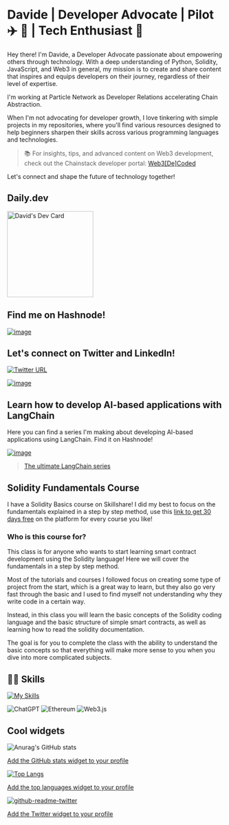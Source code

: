 # Davide | Developer Advocate | Pilot ✈️ 🚁 | Tech Enthusiast 🚀

Hey there! I'm Davide, a Developer Advocate passionate about empowering others through technology. With a deep understanding of Python, Solidity, JavaScript, and Web3 in general, my mission is to create and share content that inspires and equips developers on their journey, regardless of their level of expertise.

I'm working at Particle Network as Developer Relations accelerating Chain Abstraction.

When I'm not advocating for developer growth, I love tinkering with simple projects in my repositories, where you'll find various resources designed to help beginners sharpen their skills across various programming languages and technologies.

> 📚 For insights, tips, and advanced content on Web3 development, check out the Chainstack developer portal: [Web3[De]Coded](https://docs.chainstack.com/docs/web3-decoded-introduction)

Let's connect and shape the future of technology together!

## Daily.dev
<a href="https://app.daily.dev/Soos3d"><img src="https://api.daily.dev/devcards/011e6a554cf24bf994b81e5929123dff.png?r=z38" width="200" alt="David's Dev Card"/></a>


## Find me on Hashnode!

[![image](https://img.shields.io/badge/Hashnode-2962FF.svg?style=for-the-badge&logo=Hashnode&logoColor=white)](https://soosweb3.hashnode.dev/)

## Let's connect on Twitter and LinkedIn!

[![Twitter URL](https://img.shields.io/twitter/url/https/twitter.com/web3Dav3.svg?style=social&label=Follow%20%40web3Dav3)](https://twitter.com/web3Dav3)

[![image](https://img.shields.io/badge/LinkedIn-0077B5?style=for-the-badge&logo=linkedin&logoColor=white)](https://www.linkedin.com/in/davide-zambiasi/)

## Learn how to develop AI-based applications with LangChain

Here you can find a series I'm making about developing AI-based applications using LangChain. Find it on Hashnode!

[![image](https://github-production-user-asset-6210df.s3.amazonaws.com/99700157/256859925-445df39c-b094-4dab-83cc-58c2f8f72f3c.png)](https://blog.davideai.dev/series/langchain/)

> [The ultimate LangChain series](https://blog.davideai.dev/series/langchain)


## Solidity Fundamentals Course
I have a Solidity Basics course on Skillshare! I did my best to focus on the fundamentals explained in a step by step method, use this [link to get 30 days free](https://skl.sh/3rvxBpe) on the platform for every course you like! 

### Who is this course for?

This class is for anyone who wants to start learning smart contract development using the Solidity language! Here we will cover the fundamentals in a step by step method.

Most of the tutorials and courses I followed focus on creating some type of project from the start, which is a great way to learn, but they also go very fast through the basic and I used to find myself not understanding why they write code in a certain way. 

Instead, in this class you will learn the basic concepts of the Solidity coding language and the basic structure of simple smart contracts, as well as learning how to read the solidity documentation.

The goal is for you to complete the class with the ability to understand the basic concepts so that everything will make more sense to you when you dive into more complicated subjects.

## 👨‍💻 Skills
[![My Skills](https://skillicons.dev/icons?i=py,fastapi,js,nodejs,express,html,solidity,next,tailwind,mongodb,postman)](https://skillicons.dev)

![ChatGPT](https://img.shields.io/badge/chatGPT-74aa9c?style=for-the-badge&logo=openai&logoColor=white)
![Ethereum](https://img.shields.io/badge/Ethereum-3C3C3D?style=for-the-badge&logo=Ethereum&logoColor=white)
![Web3.js](https://img.shields.io/badge/web3.js-F16822?style=for-the-badge&logo=web3.js&logoColor=white)

## Cool widgets

![Anurag's GitHub stats](https://github-readme-stats.vercel.app/api?username=soos3d&show_icons=true&theme=gruvbox)

[Add the GitHub stats widget to your profile](https://github.com/anuraghazra/github-readme-stats#themes)

[![Top Langs](https://github-readme-stats.vercel.app/api/top-langs/?username=soos3d&layout=compact&theme=gruvbox)](https://github.com/anuraghazra/github-readme-stats)

[Add the top languages widget to your profile](https://github.com/anuraghazra/github-readme-stats#themes)

[![github-readme-twitter](https://github-readme-twitter.gazf.vercel.app/api?id=web3Dav3)](https://github.com/gazf/github-readme-twitter)

[Add the Twitter widget to your profile](https://github.com/gazf/github-readme-twitter)

